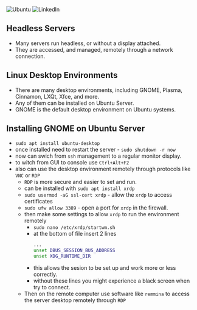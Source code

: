 ![Ubuntu](https://img.shields.io/badge/Ubuntu-E95420?style=for-the-badge&logo=ubuntu&logoColor=white)
![LinkedIn](https://img.shields.io/badge/linkedin-%230077B5.svg?style=for-the-badge&logo=linkedin&logoColor=white)

## Headless Servers
- Many servers run headless, or without a display attached.
- They are accessed, and managed, remotely through a network connection.

## Linux Desktop Environments
- There are many desktop environments, including GNOME, Plasma, Cinnamon, LXQt, Xfce, and more.
- Any of them can be installed on Ubuntu Server.
- GNOME is the default desktop environment on Ubuntu systems.

## Installing GNOME on Ubuntu Server
- `sudo apt install ubuntu-desktop`
- once installed need to restart the server - `sudo shutdown -r now`
- now can swich from `ssh` management to a regular monitor display.
- to witch from GUI to console use `Ctrl+Alt+F2`
- also can use the desktop environment remotely through protocols like `VNC` or `RDP`
  - `RDP` is more secure and easier to set and run.
  - can be installed with `sudo apt install xrdp`
  - `sudo usermod -aG ssl-cert xrdp` - allow the `xrdp` to access certificates
  - `sudo ufw allow 3389` - open a port for `xrdp` in the firewall.
  - then make some settings to allow `xrdp` to run the environment remotely
    - `sudo nano /etc/xrdp/startwm.sh`
    - at the bottom of file insert 2 lines
      ```bash
      ...
      unset DBUS_SESSION_BUS_ADDRESS
      unset XDG_RUNTIME_DIR
      ```
    - this allows the sesion to be set up and work more or less correctly.
    - without these lines you might experience a black screen when try to connect.
  - Then on the remote computer use software like `remmina` to access the server desktop remotely through `RDP`
